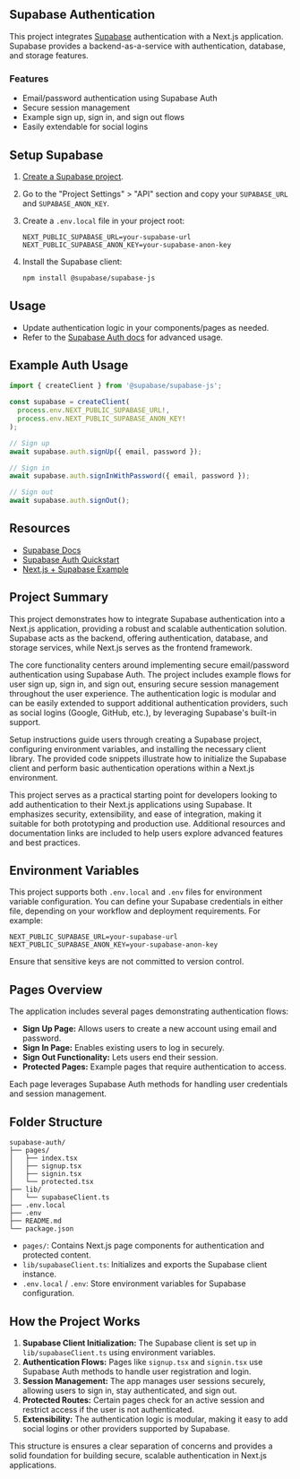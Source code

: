 ## Supabase Authentication

This project integrates [Supabase](https://supabase.com/) authentication with a Next.js application. Supabase provides a backend-as-a-service with authentication, database, and storage features.

### Features

- Email/password authentication using Supabase Auth
- Secure session management
- Example sign up, sign in, and sign out flows
- Easily extendable for social logins

## Setup Supabase

1. [Create a Supabase project](https://app.supabase.com/).
2. Go to the "Project Settings" > "API" section and copy your `SUPABASE_URL` and `SUPABASE_ANON_KEY`.
3. Create a `.env.local` file in your project root:

    ```env
    NEXT_PUBLIC_SUPABASE_URL=your-supabase-url
    NEXT_PUBLIC_SUPABASE_ANON_KEY=your-supabase-anon-key
    ```

4. Install the Supabase client:

    ```bash
    npm install @supabase/supabase-js
    ```

## Usage

- Update authentication logic in your components/pages as needed.
- Refer to the [Supabase Auth docs](https://supabase.com/docs/guides/auth) for advanced usage.

## Example Auth Usage

```ts
import { createClient } from '@supabase/supabase-js';

const supabase = createClient(
  process.env.NEXT_PUBLIC_SUPABASE_URL!,
  process.env.NEXT_PUBLIC_SUPABASE_ANON_KEY!
);

// Sign up
await supabase.auth.signUp({ email, password });

// Sign in
await supabase.auth.signInWithPassword({ email, password });

// Sign out
await supabase.auth.signOut();
```

## Resources

- [Supabase Docs](https://supabase.com/docs)
- [Supabase Auth Quickstart](https://supabase.com/docs/guides/auth/quickstarts/nextjs)
- [Next.js + Supabase Example](https://github.com/vercel/next.js/tree/canary/examples/with-supabase)


## Project Summary

This project demonstrates how to integrate Supabase authentication into a Next.js application, providing a robust and scalable authentication solution. Supabase acts as the backend, offering authentication, database, and storage services, while Next.js serves as the frontend framework.

The core functionality centers around implementing secure email/password authentication using Supabase Auth. The project includes example flows for user sign up, sign in, and sign out, ensuring secure session management throughout the user experience. The authentication logic is modular and can be easily extended to support additional authentication providers, such as social logins (Google, GitHub, etc.), by leveraging Supabase's built-in support.

Setup instructions guide users through creating a Supabase project, configuring environment variables, and installing the necessary client library. The provided code snippets illustrate how to initialize the Supabase client and perform basic authentication operations within a Next.js environment.

This project serves as a practical starting point for developers looking to add authentication to their Next.js applications using Supabase. It emphasizes security, extensibility, and ease of integration, making it suitable for both prototyping and production use. Additional resources and documentation links are included to help users explore advanced features and best practices.

## Environment Variables

This project supports both `.env.local` and `.env` files for environment variable configuration. You can define your Supabase credentials in either file, depending on your workflow and deployment requirements. For example:

```env
NEXT_PUBLIC_SUPABASE_URL=your-supabase-url
NEXT_PUBLIC_SUPABASE_ANON_KEY=your-supabase-anon-key
```

Ensure that sensitive keys are not committed to version control.

## Pages Overview

The application includes several pages demonstrating authentication flows:

- **Sign Up Page:** Allows users to create a new account using email and password.
- **Sign In Page:** Enables existing users to log in securely.
- **Sign Out Functionality:** Lets users end their session.
- **Protected Pages:** Example pages that require authentication to access.

Each page leverages Supabase Auth methods for handling user credentials and session management.

## Folder Structure

```
supabase-auth/
├── pages/
│   ├── index.tsx
│   ├── signup.tsx
│   ├── signin.tsx
│   └── protected.tsx
├── lib/
│   └── supabaseClient.ts
├── .env.local
├── .env
├── README.md
└── package.json
```

- `pages/`: Contains Next.js page components for authentication and protected content.
- `lib/supabaseClient.ts`: Initializes and exports the Supabase client instance.
- `.env.local` / `.env`: Store environment variables for Supabase configuration.

## How the Project Works

1. **Supabase Client Initialization:** The Supabase client is set up in `lib/supabaseClient.ts` using environment variables.
2. **Authentication Flows:** Pages like `signup.tsx` and `signin.tsx` use Supabase Auth methods to handle user registration and login.
3. **Session Management:** The app manages user sessions securely, allowing users to sign in, stay authenticated, and sign out.
4. **Protected Routes:** Certain pages check for an active session and restrict access if the user is not authenticated.
5. **Extensibility:** The authentication logic is modular, making it easy to add social logins or other providers supported by Supabase.

This structure is ensures a clear separation of concerns and provides a solid foundation for building secure, scalable authentication in Next.js applications.